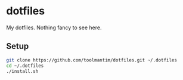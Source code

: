 # dotfiles

My dotfiles. Nothing fancy to see here.

## Setup

```bash
git clone https://github.com/toolmantim/dotfiles.git ~/.dotfiles
cd ~/.dotfiles
./install.sh
```